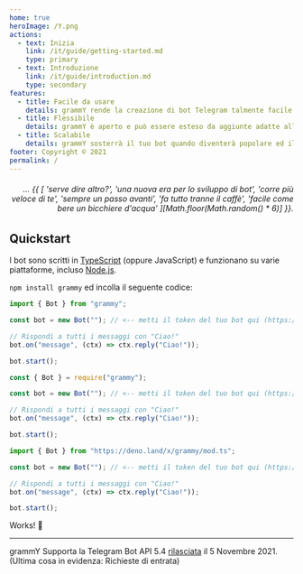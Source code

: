 ```yaml
---
home: true
heroImage: /Y.png
actions:
  - text: Inizia
    link: /it/guide/getting-started.md
    type: primary
  - text: Introduzione
    link: /it/guide/introduction.md
    type: secondary
features:
  - title: Facile da usare
    details: grammY rende la creazione di bot Telegram talmente facile che sai già come si fa.
  - title: Flessibile
    details: grammY è aperto e può essere esteso da aggiunte adatte alle tue necessità.
  - title: Scalabile
    details: grammY sosterrà il tuo bot quando diventerà popolare ed il traffico aumenterà.
footer: Copyright © 2021
permalink: /
---
```


<h6 align="right">… {{ [
  'serve dire altro?',
  'una nuova era per lo sviluppo di bot',
  'corre più veloce di te',
  'sempre un  passo avanti',
  'fa tutto tranne il caffè',
  'facile come bere un bicchiere d'acqua'
][Math.floor(Math.random() * 6)] }}.</h6>

## Quickstart

I bot sono scritti in [TypeScript](https://www.typescriptlang.org) (oppure JavaScript) e funzionano su varie piattaforme, incluso [Node.js](https://nodejs.org).

`npm install grammy` ed incolla il seguente codice:

<CodeGroup>
  <CodeGroupItem title="TS" active>

```ts
import { Bot } from "grammy";

const bot = new Bot(""); // <-- metti il token del tuo bot qui (https://t.me/BotFather)

// Rispondi a tutti i messaggi con "Ciao!"
bot.on("message", (ctx) => ctx.reply("Ciao!"));

bot.start();
```

</CodeGroupItem>
 <CodeGroupItem title="JS">

```ts
const { Bot } = require("grammy");

const bot = new Bot(""); // <-- metti il token del tuo bot qui (https://t.me/BotFather)

// Rispondi a tutti i messaggi con "Ciao!"
bot.on("message", (ctx) => ctx.reply("Ciao!"));

bot.start();
```

</CodeGroupItem>
 <CodeGroupItem title="Deno">

```ts
import { Bot } from "https://deno.land/x/grammy/mod.ts";

const bot = new Bot(""); // <-- metti il token del tuo bot qui (https://t.me/BotFather)

// Rispondi a tutti i messaggi con "Ciao!"
bot.on("message", (ctx) => ctx.reply("Ciao!"));

bot.start();
```

</CodeGroupItem>
</CodeGroup>

Works! :tada:

---

grammY Supporta la Telegram Bot API 5.4 [rilasciata](https://core.telegram.org/bots/api#november-5-2021) il 5 Novembre 2021.
(Ultima cosa in evidenza: Richieste di entrata)
